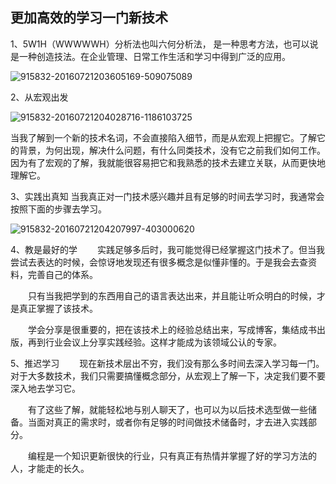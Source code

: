 ## 更加高效的学习一门新技术

1、5W1H（WWWWWH）分析法也叫六何分析法，
是一种思考方法，也可以说是一种创造技法。在企业管理、日常工作生活和学习中得到广泛的应用。

![915832-20160721203605169-509075089](D:\learn-space\blog\个人发展-经验总结\如何快速的学习一门技术\915832-20160721203605169-509075089.png)

2、从宏观出发

![915832-20160721204028716-1186103725](D:\learn-space\blog\个人发展-经验总结\如何快速的学习一门技术\915832-20160721204028716-1186103725.png)


当我了解到一个新的技术名词，不会直接陷入细节，而是从宏观上把握它。了解它的背景，为何出现，解决什么问题，有什么同类技术，没有它之前我们如何工作。因为有了宏观的了解，我就能很容易把它和我熟悉的技术去建立关联，从而更快地理解它。

3、实践出真知
当我真正对一门技术感兴趣并且有足够的时间去学习时，我通常会按照下面的步骤去学习。

 ![915832-20160721204207997-403000620](D:\learn-space\blog\个人发展-经验总结\如何快速的学习一门技术\915832-20160721204207997-403000620.png)

4、教是最好的学
　　实践足够多后时，我可能觉得已经掌握这门技术了。但当我尝试去表达的时候，会惊讶地发现还有很多概念是似懂非懂的。于是我会去查资料，完善自己的体系。

　　只有当我把学到的东西用自己的语言表达出来，并且能让听众明白的时候，才是真正掌握了该技术。

　　学会分享是很重要的，把在该技术上的经验总结出来，写成博客，集结成书出版，再到行业会议上分享实践经验。这样才能成为该领域公认的专家。

 5、推迟学习
　　现在新技术层出不穷，我们没有那么多时间去深入学习每一门。对于大多数技术，我们只需要搞懂概念部分，从宏观上了解一下，决定我们要不要深入地去学习它。

　　有了这些了解，就能轻松地与别人聊天了，也可以为以后技术选型做一些储备。当面对真正的需求时，或者你有足够的时间做技术储备时，才去进入实践部分。

　　编程是一个知识更新很快的行业，只有真正有热情并掌握了好的学习方法的人，才能走的长久。